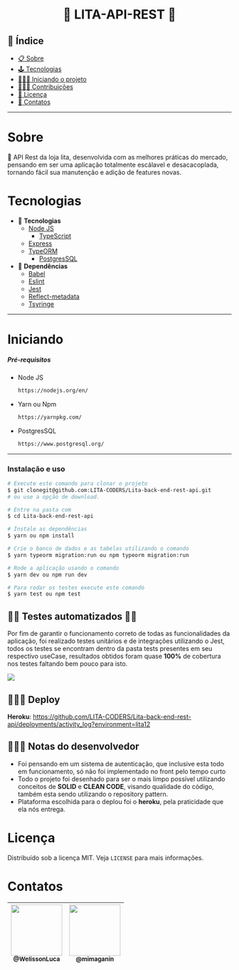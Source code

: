<h1 align="center">🔺 LITA-API-REST 🔺</h1>

## 📕 Índice

- [📋 Sobre](#Sobre)
- [🕹 Tecnologias](#Tecnologias)
- [🧑🏽‍💻 Iniciando o projeto](#Iniciando)
- [👨🏽‍🔧 Contribuições](#Contribuições)
- [📝 Licença](#Licença)
- [🦸 Contatos](#Contatos)

<hr>

<!-- About -->

# Sobre

<p align="left"> 📡 API Rest da loja lita, desenvolvida com as melhores práticas do mercado, pensando em ser uma aplicação totalmente escálavel e desacacoplada, tornando fácil sua manutenção e adição de features novas. </p>

<!-- TECHNOLOGIES -->

# Tecnologias

- 🧩 **Tecnologias**
  - [Node JS](https://nodejs.org/en/)
    - [TypeScript](https://www.typescriptlang.org/)
  - [Express](https://expressjs.com/pt-br/)
  - [TypeORM](https://typeorm.io/#/)
    - [PostgresSQL](https://www.postgresql.org/)
- 🧲 **Dependências**
  - [Babel](https://babeljs.io/)
  - [Eslint](https://eslint.org/)
  - [Jest](https://jestjs.io/pt-BR/)
  - [Reflect-metadata](https://www.npmjs.com/package/reflect-metadata)
  - [Tsyringe](https://www.npmjs.com/package/tsyringe)

<hr>

<!-- TECHNOLOGIES -->

# Iniciando

##### Pré-requisitos

- Node JS

  ```sh
  https://nodejs.org/en/
  ```

- Yarn ou Npm

  ```sh
  https://yarnpkg.com/
  ```

- PostgresSQL

  ```sh
  https://www.postgresql.org/
  ```

<hr>

### Instalação e uso

```bash
# Execute este comando para clonar o projeto
$ git clonegit@github.com:LITA-CODERS/Lita-back-end-rest-api.git
# ou use a opção de download.

# Entre na pasta com
$ cd Lita-back-end-rest-api

# Instale as dependências
$ yarn ou npm install

# Crie o banco de dados e as tabelas utilizando o comando
$ yarn typeorm migration:run ou npm typeorm migration:run

# Rode a aplicação usando o comando
$ yarn dev ou npm run dev

# Para rodar os testes execute este comando
$ yarn test ou npm test
```

## 👷🏿 Testes automatizados 👷🏿
Por fim de garantir o funcionamento correto de todas as funcionalidades da aplicação, foi realizado testes unitários e de integrações utilizando o Jest, todos os testes se encontram dentro da pasta tests presentes em seu respectivo useCase, resultados obtidos foram quase **100%** de cobertura nos testes faltando bem pouco para isto.

<img src="https://i.imgur.com/PjR63QO.png">

## 👨🏽‍🚀 Deploy 
**__Heroku__**: https://github.com/LITA-CODERS/Lita-back-end-rest-api/deployments/activity_log?environment=lita12


##  💁🏿‍♂️ Notas do desenvolvedor
- Foi pensando em um sistema de autenticação, que inclusive esta todo em funcionamento, só não foi implementado no front pelo tempo curto
- Todo o projeto foi desenhado para ser o mais limpo possível utilizando conceitos de __**SOLID**__ e __CLEAN CODE__, visando qualidade do código, também esta sendo utilizando o repository pattern.
- Plataforma escolhida para o deplou foi o **heroku**, pela praticidade que ela nós entrega.
<!-- LICENSE -->

# Licença

Distribuído sob a licença MIT. Veja `LICENSE` para mais informações.

<!-- CONTACT -->

# Contatos

 | [<img src="https://avatars.githubusercontent.com/u/62263143?v=4" width="115"><br><sub>@WelissonLuca</sub>](https://github.com/WelissonLuca) | [<img src="https://avatars.githubusercontent.com/u/81655437?v=4" width="115"><br><sub>@mimaganin</sub>](https://github.com/mimaganin)
| - |  - 